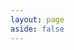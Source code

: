 ```yaml
---
layout: page
aside: false
---
```


<script setup>
import {
  VPTeamPage,
  VPTeamPageTitle,
  VPTeamMembers
} from 'vitepress/theme'

const members = [
  {
    avatar: 'https://www.github.com/wmh1024.png',
    name: 'wmh',
    title: 'Creator',
    links: [
      { icon: 'github', link: 'https://github.com/wmh1024' },
    ]
  },
  {
    avatar: 'https://www.github.com/ljx619.png',
    name: 'ljx619',
    title: 'Creator',
    links: [
      { icon: 'github', link: 'https://github.com/ljx619' },
    ]
  },
  {
    avatar: 'https://www.github.com/lihuibear4.png',
    name: 'lihuibear4',
    title: 'Creator',
    links: [
      { icon: 'github', link: 'https://github.com/lihuibear4' },
    ]
  },
  {
    avatar: 'https://www.github.com/smg1205.png',
    name: 'smg1205',
    title: 'Creator',
    links: [
      { icon: 'github', link: 'https://github.com/smg1205' },
    ]
  },
  {
    avatar: 'https://www.github.com/sdadgz.png',
    name: 'sdadgz',
    title: 'Creator',
    links: [
      { icon: 'github', link: 'https://github.com/sdadgz' },
    ]
  },
]
</script>

<VPTeamPage>
  <VPTeamPageTitle>
    <template #title>
      开发团队
    </template>
    <template #lead>
      运维文档: 让安装、部署更简单
    </template>
  </VPTeamPageTitle>
  <VPTeamMembers
    size="small"
    :members="members"
  />
</VPTeamPage>
